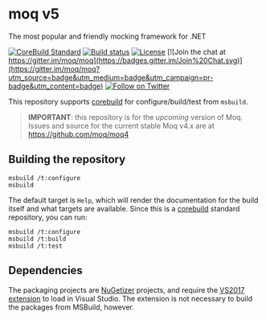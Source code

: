 # moq v5

The most popular and friendly mocking framework for .NET

[![CoreBuild Standard](https://img.shields.io/badge/√_corebuild-standard-blue.svg)](http://www.corebuild.io)
[![Build status](https://ci.appveyor.com/api/projects/status/cm308wecf8ekyv33/branch/master?svg=true)](https://ci.appveyor.com/project/MobileEssentials/moq/branch/master)
[![License](https://img.shields.io/github/license/moq/moq.svg)](https://github.com/moq/moq/blob/master/LICENSE)
[![Join the chat at https://gitter.im/moq/moq](https://badges.gitter.im/Join%20Chat.svg)](https://gitter.im/moq/moq?utm_source=badge&utm_medium=badge&utm_campaign=pr-badge&utm_content=badge)
[![Follow on Twitter](https://img.shields.io/twitter/follow/moqthis.svg?style=social&label=Follow)](http://twitter.com/intent/user?screen_name=moqthis)

This repository supports [corebuild](http://www.corebuild.io) for configure/build/test from `msbuild`.

> **IMPORTANT**: this repository is for the *upcoming* version of Moq. Issues and source for the current stable Moq v4.x are at https://github.com/moq/moq4

## Building the repository

```
msbuild /t:configure
msbuild
```

The default target is `Help`, which will render the documentation for the build itself and what targets are available. Since this is a [corebuild](http://www.corebuild.io) standard repository, you can run:

```
msbuild /t:configure
msbuild /t:build
msbuild /t:test
```

## Dependencies

The packaging projects are [NuGetizer](https://github.com/NuGet/NuGet.Build.Packaging/) projects, and require the [VS2017 extension](http://bit.ly/nugetizer-2017) to load in Visual Studio. The extension is not necessary to build the packages from MSBuild, however.
